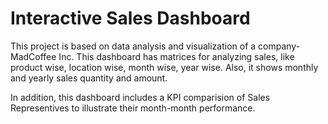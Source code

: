# Interactive Sales Dashboard

This project is based on data analysis and visualization of a company- MadCoffee Inc. This dashboard has matrices for analyzing sales, like product wise, location wise, month wise, year wise. Also, it shows monthly and yearly sales quantity and amount.

In addition, this dashboard includes a KPI comparision of Sales Representives to illustrate their month-month performance. 
